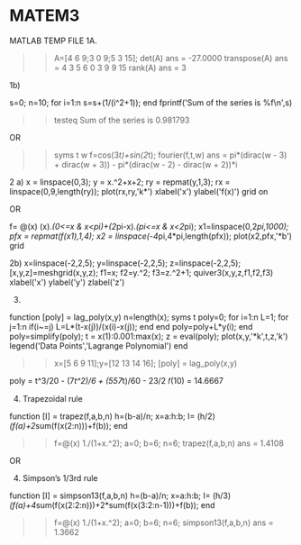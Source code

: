 # MATEM3
MATLAB TEMP FILE
1A.

>> A=[4 6 9;3 0 9;5 3 15];
>> det(A)
ans =
 -27.0000
>> transpose(A)
ans =
 4 3 5
 6 0 3
 9 9 15
>> rank(A)
ans =
 3

1b) 

s=0;
n=10;
for i=1:n
 s=s+(1/(i^2+1));
end
fprintf('Sum of the series is %f\n',s)
>> testeq
Sum of the series is 0.981793
 
OR

>> syms t w
>> f=cos(3*t)+sin(2*t);
>> fourier(f,t,w)
ans =
pi*(dirac(w - 3) + dirac(w + 3)) - pi*(dirac(w - 2) - dirac(w + 2))*i

2 a)
x = linspace(0,3);
y = x.^2+x+2;
ry = repmat(y,1,3);
rx = linspace(0,9,length(ry));
plot(rx,ry,'k*')
xlabel('x')
ylabel('f(x)')
grid on

OR

f= @(x) (x).*(0<=x & x<pi)+(2*pi-x).*(pi<=x & x<2*pi);
x1=linspace(0,2*pi,1000);
pfx = repmat(f(x1),1,4);
x2 = linspace(-4*pi,4*pi,length(pfx));
plot(x2,pfx,'*b')
grid

2b) 
x=linspace(-2,2,5);
y=linspace(-2,2,5);
z=linspace(-2,2,5);
[x,y,z]=meshgrid(x,y,z);
f1=x;
f2=y.^2;
f3=z.^2+1;
quiver3(x,y,z,f1,f2,f3)
xlabel('x')
ylabel('y')
zlabel('z')


3.

function [poly] = lag_poly(x,y)
n=length(x);
syms t
poly=0;
for i=1:n
 L=1;
 for j=1:n
 if(i~=j)
 L=L*(t-x(j))/(x(i)-x(j));
 end
 end
 poly=poly+L*y(i);
end
poly=simplify(poly);
t = x(1):0.001:max(x);
z = eval(poly);
plot(x,y,'*k',t,z,'k')
legend('Data Points','Lagrange Polynomial')
end

>> x=[5 6 9 11];y=[12 13 14 16];
>> [poly] = lag_poly(x,y)

poly =
t^3/20 - (7*t^2)/6 + (557*t)/60 - 23/2
𝑓(10) = 14.6667


4. Trapezoidal rule

function [I] = trapez(f,a,b,n) 
h=(b-a)/n;
x=a:h:b; 
I= (h/2)*(f(a)+2*sum(f(x(2:n)))+f(b));
end

>> f=@(x) 1./(1+x.^2);
>> a=0; b=6; n=6;
>> trapez(f,a,b,n) 
ans = 1.4108
 
OR

4. Simpson’s 1/3rd rule

function [I] = simpson13(f,a,b,n)
h=(b-a)/n;
x=a:h:b;
I= (h/3)*(f(a)+4*sum(f(x(2:2:n)))+2*sum(f(x(3:2:n-1)))+f(b));
end

>> f=@(x) 1./(1+x.^2);
>> a=0; b=6; n=6;
>> simpson13(f,a,b,n)
ans = 1.3662
